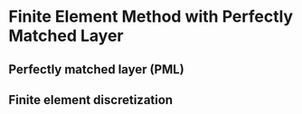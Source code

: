 # Finite Element Method with Perfectly Matched Layer

## Perfectly matched layer (PML)

## Finite element discretization